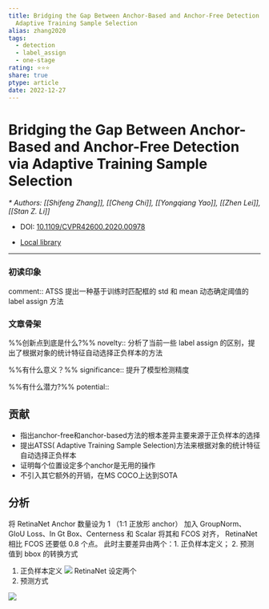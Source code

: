 ```yaml
---
title: Bridging the Gap Between Anchor-Based and Anchor-Free Detection via
  Adaptive Training Sample Selection
alias: zhang2020
tags:
  - detection
  - label_assign
  - one-stage
rating: ⭐⭐⭐
share: true
ptype: article
date: 2022-12-27
---
```



# Bridging the Gap Between Anchor-Based and Anchor-Free Detection via Adaptive Training Sample Selection
<cite>* Authors: [[Shifeng Zhang]], [[Cheng Chi]], [[Yongqiang Yao]], [[Zhen Lei]], [[Stan Z. Li]]</cite>

* DOI: [10.1109/CVPR42600.2020.00978](https://doi.org/10.1109/CVPR42600.2020.00978)

* [Local library](zotero://select/items/1_QZQNGHFX)

***

### 初读印象

comment:: ATSS 提出一种基于训练时匹配框的 std 和 mean 动态确定阈值的 label assign 方法

### 文章骨架
%%创新点到底是什么?%%
novelty:: 分析了当前一些 label assign 的区别，提出了根据对象的统计特征自动选择正负样本的方法

%%有什么意义？%%
significance:: 提升了模型检测精度

%%有什么潜力?%% 
potential:: 





## 贡献
- 指出anchor-free和anchor-based方法的根本差异主要来源于正负样本的选择
- 提出ATSS( Adaptive Training Sample Selection)方法来根据对象的统计特征自动选择正负样本
- 证明每个位置设定多个anchor是无用的操作
- 不引入其它额外的开销，在MS COCO上达到SOTA

## 分析
将 RetinaNet Anchor 数量设为 1 （1:1 正放形 anchor） 加入 GroupNorm、GIoU Loss、In Gt Box、Centerness 和 Scalar 将其和 FCOS 对齐，  RetinaNet 相比 FCOS 还要低 0.8 个点。 此时主要差异由两个：1. 正负样本定义； 2. 预测值到 bbox 的转换方式

1. 正负样本定义
   ![](https://markdown-imagebed.oss-cn-beijing.aliyuncs.com/imgs20210615232952.png)
   RetinaNet 设定两个
2. 预测方式

![](https://markdown-imagebed.oss-cn-beijing.aliyuncs.com/imgs/20210623150436.png) 

